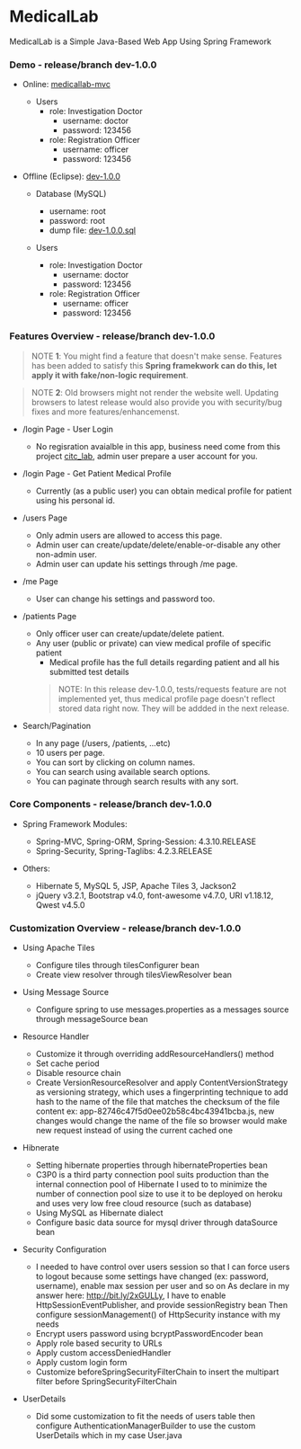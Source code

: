 # MedicalLab
MedicalLab is a Simple Java-Based Web App Using Spring Framework

### Demo - release/branch dev-1.0.0
- Online: [medicallab-mvc](http://medicallab-mvc.herokuapp.com)
  - Users
    - role: Investigation Doctor
      - username: doctor
      - password: 123456
    - role: Registration Officer
      - username: officer
      - password: 123456

- Offline (Eclipse): [dev-1.0.0](https://github.com/devahmedshendy/medicallab/tree/dev-1.0.0)
  - Database (MySQL)
    - username: root
    - password: root
    - dump file: [dev-1.0.0.sql](https://github.com/devahmedshendy/projects-metadata/blob/master/medicallab/datamodel/dev-1.0.0.sql)
    
  - Users
    - role: Investigation Doctor
      - username: doctor
      - password: 123456
    - role: Registration Officer
      - username: officer
      - password: 123456
  
    

### Features Overview - release/branch dev-1.0.0
> NOTE **1**: You might find a feature that doesn't make sense. Features has been added to satisfy this __Spring framekwork can do this, let apply it with fake/non-logic requirement__.

> NOTE **2**: Old browsers might not render the website well. Updating browsers to latest release would also provide you with security/bug fixes and more features/enhancemenst.

- /login Page - User Login
  * No regisration avaialble in this app, business need come from this project [citc_lab](https://github.com/devahmedshendy/citc_lab), admin user prepare a user account for you.

- /login Page - Get Patient Medical Profile
  * Currently (as a public user) you can obtain medical profile for patient using his personal id.

- /users Page
  * Only admin users are allowed to access this page.
  * Admin user can create/update/delete/enable-or-disable any other non-admin user.
  * Admin user can update his settings through /me page.

- /me Page
  * User can change his settings and password too.

- /patients Page
  * Only officer user can create/update/delete patient.
  * Any user (public or private) can view medical profile of specific patient
    * Medical profile has the full details regarding patient and all his submitted test details
    > NOTE: In this release dev-1.0.0, tests/requests feature are not implemented yet, thus medical profile page doesn't reflect stored data right now. They will be addded in the next release.

- Search/Pagination
  * In any page (/users, /patients, ...etc)
  * 10 users per page.
  * You can sort by clicking on column names.
  * You can search using available search options.
  * You can paginate through search results with any sort.



### Core Components - release/branch dev-1.0.0
- Spring Framework Modules: 
  - Spring-MVC, Spring-ORM, Spring-Session: 4.3.10.RELEASE
  - Spring-Security, Spring-Taglibs: 4.2.3.RELEASE
  
- Others:
  - Hibernate 5, MySQL 5, JSP, Apache Tiles 3, Jackson2
  - jQuery v3.2.1, Bootstrap v4.0, font-awesome v4.7.0, URI v1.18.12, Qwest v4.5.0



### Customization Overview - release/branch dev-1.0.0
- Using Apache Tiles
  - Configure tiles through tilesConfigurer bean
  - Create view resolver through tilesViewResolver bean

- Using Message Source
  - Configure spring to use messages.properties as a messages source
    through messageSource bean

- Resource Handler
  - Customize it through overriding addResourceHandlers() method
  - Set cache period
  - Disable resource chain
  - Create VersionResourceResolver and apply ContentVersionStrategy as versioning strategy, which uses a fingerprinting technique to add hash to the name of the file that matches the checksum of the file content
    ex: app-82746c47f5d0ee02b58c4bc43941bcba.js, new changes would change the name of the file so browser would make new request instead of using the current cached one

- Hibnerate
  - Setting hibernate properties through hibernateProperties bean
  - C3P0 is a third party connection pool suits production than the internal connection pool of Hibernate
    I used to to minimize the number of connection pool size to use it to be deployed on heroku and uses very low free cloud resource (such as database)
  - Using MySQL as Hibernate dialect
  - Configure basic data source for mysql driver through dataSource bean

- Security Configuration
  - I needed to have control over users session so that I can force users to logout because some settings have changed (ex: password, username), enable max session per user and so on 
    As declare in my answer here: http://bit.ly/2xGULLy, I have to enable HttpSessionEventPublisher, and provide sessionRegistry bean
    Then configure sessionManagement() of HttpSecurity instance with my needs
  - Encrypt users password using bcryptPasswordEncoder bean
  - Apply role based security to URLs
  - Apply custom accessDeniedHandler
  - Apply custom login form
  - Customize beforeSpringSecurityFilterChain to insert the multipart filter before SpringSecurityFilterChain

- UserDetails
  - Did some customization to fit the needs of users table then configure AuthenticationManagerBuilder to use the custom UserDetails which in my case User.java
